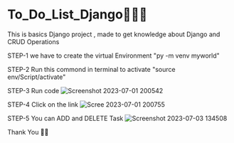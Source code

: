 # To_Do_List_Django🔹🔹🔹
This is basics Django project , made to get knowledge about Django and CRUD Operations

STEP-1
we have to create the virtual Environment 
"py -m venv myworld"

STEP-2
Run this commond in terminal to activate 
"source env/Script/activate"

STEP-3
Run code
![Screenshot 2023-07-01 200542](https://github.com/omkar8087/To_Do_List_Django/assets/90601006/861172c9-bca4-4250-8b75-729e92b3d58a)

STEP-4
Click on the link
![Scree 2023-07-01 200755](https://github.com/omkar8087/To_Do_List_Django/assets/90601006/813588ed-4b7f-49ba-b00d-b303edac494d)

STEP-5
You can ADD and DELETE Task
![Screenshot 2023-07-03 134508](https://github.com/omkar8087/To_Do_List_Django/assets/90601006/0d070c87-478e-4ca6-8846-2ad65cd9ec60)


Thank You 🙏🙏

